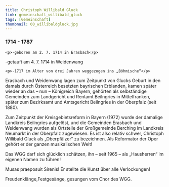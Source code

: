 ```yaml
---
title: Christoph Willibald Gluck
link: gemeinschaft_willibald_gluck
tags: [Gemeinschaft]
thumbnail: 00_willibaldgluck.jpg
---
```


<h3>
    1714 - 1787
</h3>

<figure class="float-left">
    <v-image name="00_willibaldgluck" alt="Willibald Gluck"></v-image>
</figure>


    <p>-geboren am 2. 7. 1714 in Erasbach</p>

   <p>-getauft am 4. 7. 1714 in Weidenwang</p> 

    <p>-1717 im Alter von drei Jahren weggezogen ins „Böhmische“</p>

<p>
    
Erasbach und Weidenwang lagen zum Zeitpunkt von Glucks Geburt in den damals durch Österreich besetzten bayrischen Erblanden, 
kamen später wieder an das – nun – Königreich Bayern, gehörten als selbständige Gemeinden zum Landgericht und Rentamt 
Beilngries in Mittelfranken, später zum Bezirksamt und Amtsgericht Beilngries in der Oberpfalz (seit 1880).

Zum Zeitpunkt der Kreisgebietsreform in Bayern (1972) wurde der damalige Landkreis Beilngries aufgelöst, und die Gemeinden 
Erasbach und Weidenwang wurden als Ortsteile der Großgemeinde Berching im Landkreis Neumarkt in der Oberpfalz zugewiesen. 
Es ist also relativ schwer, Christoph Willibald Gluck als „Oberpfälzer“ zu bezeichnen. Als Reformator der Oper gehört er der 
ganzen musikalischen Welt!

Das WGG darf sich glücklich schätzen, ihn – seit 1965 – als „Hausherren“ im eigenen Namen zu führen!

Musas praeposuit Sirenis!
Er stellte die Kunst über alle Verlockungen!

Freudenklänge,Festgesänge, gesungen vom Chor des WGG.
</p>

<a href="/audio/gluck"></a>